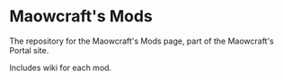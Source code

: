 # Maowcraft's Mods
The repository for the Maowcraft's Mods page, part of the Maowcraft's Portal site.

Includes wiki for each mod.

